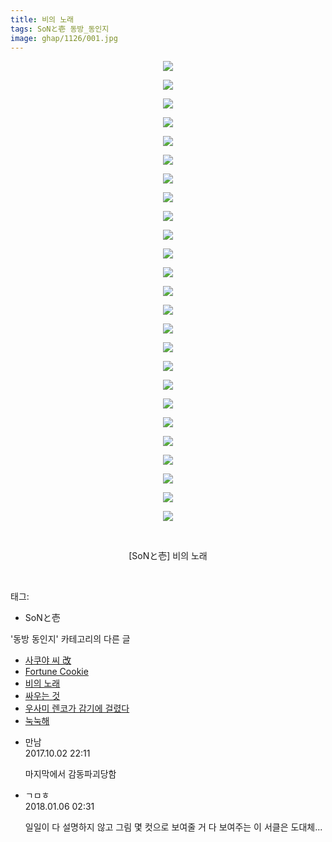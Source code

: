 ```yaml
---
title: 비의 노래
tags: SoNと壱 동방_동인지
image: ghap/1126/001.jpg
---
```

<div class="article">
<p style="text-align: center; clear: none; float: none;"><img src="{{ site.nasurl }}/ghap/1126/001.jpg"/></p>
<p style="text-align: center; clear: none; float: none;"><img src="{{ site.nasurl }}/ghap/1126/002.jpg"/></p>
<p style="text-align: center; clear: none; float: none;"><img src="{{ site.nasurl }}/ghap/1126/003.jpg"/></p>
<p style="text-align: center; clear: none; float: none;"><img src="{{ site.nasurl }}/ghap/1126/004.jpg"/></p>
<p style="text-align: center; clear: none; float: none;"><img src="{{ site.nasurl }}/ghap/1126/005.jpg"/></p>
<p style="text-align: center; clear: none; float: none;"><img src="{{ site.nasurl }}/ghap/1126/006.jpg"/></p>
<p style="text-align: center; clear: none; float: none;"><img src="{{ site.nasurl }}/ghap/1126/007.jpg"/></p>
<p style="text-align: center; clear: none; float: none;"><img src="{{ site.nasurl }}/ghap/1126/008.jpg"/></p>
<p style="text-align: center; clear: none; float: none;"><img src="{{ site.nasurl }}/ghap/1126/009.jpg"/></p>
<p style="text-align: center; clear: none; float: none;"><img src="{{ site.nasurl }}/ghap/1126/010.jpg"/></p>
<p style="text-align: center; clear: none; float: none;"><img src="{{ site.nasurl }}/ghap/1126/011.jpg"/></p>
<p style="text-align: center; clear: none; float: none;"><img src="{{ site.nasurl }}/ghap/1126/012.jpg"/></p>
<p style="text-align: center; clear: none; float: none;"><img src="{{ site.nasurl }}/ghap/1126/013.jpg"/></p>
<p style="text-align: center; clear: none; float: none;"><img src="{{ site.nasurl }}/ghap/1126/014.jpg"/></p>
<p style="text-align: center; clear: none; float: none;"><img src="{{ site.nasurl }}/ghap/1126/015.jpg"/></p>
<p style="text-align: center; clear: none; float: none;"><img src="{{ site.nasurl }}/ghap/1126/016.jpg"/></p>
<p style="text-align: center; clear: none; float: none;"><img src="{{ site.nasurl }}/ghap/1126/017.jpg"/></p>
<p style="text-align: center; clear: none; float: none;"><img src="{{ site.nasurl }}/ghap/1126/018.jpg"/></p>
<p style="text-align: center; clear: none; float: none;"><img src="{{ site.nasurl }}/ghap/1126/019.jpg"/></p>
<p style="text-align: center; clear: none; float: none;"><img src="{{ site.nasurl }}/ghap/1126/020.jpg"/></p>
<p style="text-align: center; clear: none; float: none;"><img src="{{ site.nasurl }}/ghap/1126/021.jpg"/></p>
<p style="text-align: center; clear: none; float: none;"><img src="{{ site.nasurl }}/ghap/1126/022.jpg"/></p>
<p style="text-align: center; clear: none; float: none;"><img src="{{ site.nasurl }}/ghap/1126/023.jpg"/></p>
<p style="text-align: center; clear: none; float: none;"><img src="{{ site.nasurl }}/ghap/1126/024.jpg"/></p>
<p style="text-align: center; clear: none; float: none;"><img src="{{ site.nasurl }}/ghap/1126/025.jpg"/></p>
<p style="text-align: center; clear: none; float: none;"><br/></p>
<p style="text-align: center; clear: none; float: none;">[SoNと壱] 비의 노래</p>
<p><br/></p>
</div><div class="tagTrail">
<p>태그: </p>
<ul>
<li>SoNと壱</li>
</ul>
</div><div class="another">
<p>'동방 동인지' 카테고리의 다른 글</p>
<ul>
<li><a href="/2016-07-26-ghap_1128">사쿠야 씨 改</a></li>
<li><a href="/2016-07-26-ghap_1127">Fortune Cookie</a></li>
<li><a href="/2016-07-26-ghap_1126">비의 노래</a></li>
<li><a href="/2016-07-26-ghap_1125">싸우는 것</a></li>
<li><a href="/2016-07-26-ghap_1123">우사미 렌코가 감기에 걸렸다</a></li>
<li><a href="/2016-07-26-ghap_1122">눅눅해</a></li>
</ul>
</div><div class="cb_module cb_fluid">
<div class="cb_wrt cb_profile">
<div class="comment">
<ul>
<li class="cb_thumb_off" id="comment15095224">
<div class="cb_comment_area">
<div class="cb_info_area">
<div class="cb_section">
<span class="cb_nick_name">만남</span>
</div>
<div class="cb_section">
<span class="cb_date">2017.10.02 22:11 </span>
</div>
</div>
<div class="cb_dsc_comment">
<p class="cb_dsc">
											마지막에서 감동파괴당함
										</p>
</div>
</div></li>
<li class="cb_thumb_off" id="comment15167558">
<div class="cb_comment_area">
<div class="cb_info_area">
<div class="cb_section">
<span class="cb_nick_name">ㄱㅁㅎ</span>
</div>
<div class="cb_section">
<span class="cb_date">2018.01.06 02:31 </span>
</div>
</div>
<div class="cb_dsc_comment">
<p class="cb_dsc">
											일일이 다 설명하지 않고 그림 몇 컷으로 보여줄 거 다 보여주는 이 서클은 도대체...
										</p>
</div>
</div></li>
</ul>
</div>
</div><!-- commentList close -->
</div>
